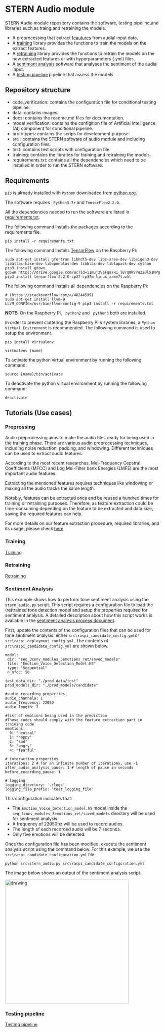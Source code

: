 # STERN Audio module

STERN Audio module repository contains the software, testing pipeline,and libraries such as traing and retraining the models. 

- A preprocessing that extract [feautures](./docs/FeatureExtraction.md) from audial input data. 
- A [training](./docs/Training.md) library provides the functions to train the models on the extract features. 
- A [retraining](./docs/Retraining.md) library provides the functions to retrain the models on the new extracted features or with hyperparameters (.yml) files. 
- A [sentiment analysis](./docs/SentimentAnalysis.md) software that analyses the sentiment of the audial input. 
- A [testing pipeline](./Testing.md) pipeline that assess the models. 

## Repository structure

- code_verification: contains the configuration file for conditional testing pipeline.
- data: contains images.
- docs: contains the readme.md files for documentation.
- model_verification: contains the configition file of Artificial Intelligence (AI) component for conditional pipeline.
- prototypes: contains the scrips for development purpose.
- src : contains the STERN software of audio module and including configuration files. 
- test: contains test scripts with configuration file.
- training: contains the libraries for training and retraining the models.
- requirements.txt: contains all the dependencies which need to be installed in order to run the STERN software.

## Requirements

` pip ` is already installed with `Python` downloaded from [python.org](https://www.python.org/). 

The software requires ` Python3.7+` and `TensorFlow2.2.0`. 

All the dependencies needed to run the software are listed in [requirements.txt](requirements.txt). 

The following command installs the packages according to the requirements file. 

` pip install -r requirements.txt `

The following command installs [TensorFlow](https://qengineering.eu/install-tensorflow-2.2.0-on-raspberry-pi-4.html) on the Raspberry Pi:

```
sudo apt-get install gfortran libhdf5-dev libc-ares-dev libeigen3-dev libatlas-base-dev libopenblas-dev libblas-dev liblapack-dev cython
pip3 install gdown
gdown https://drive.google.com/uc?id=11mujzVaFqa7R1_lB7q0kVPW22Ol51MPg
pip3 install tensorflow-2.2.0-cp37-cp37m-linux_armv7l.whl

```

The following command installs all dependencies on the Raspberry Pi:

```
# (https://stackoverflow.com/a/48244595)
sudo apt-get install llvm-9
LLVM_CONFIG=/usr/bin/llvm-config-9 pip3 install -r requirements.txt
```
**NOTE:** On the Raspberry Pi, ` python2` and ` python3` both are installed. 

In order to prevent cluttering the Raspberry Pi's system libraries, a `Python Virtual Environment` is recommended. The following command is used to setup the environment. 

```
pip install virtualenv

virtualenv [name]

```
To activate the python virtual environment by running the following command:

`source [name]/bin/activate`

To deactivate the python virtual environment by running the following command:

`deactivate`

## Tutorials (Use cases)

### Preprossing 
Audio preprocessing aims to make the audio files ready for being used in the training phase. There are various audio preprocessing techniques, including noise reduction, padding, and windowing. Different techniques can be used to extract audio features.

According to the most recent researches, Mel-Frequency Cepstral Coefficients (MFCC) and Log Mel-Filter bank Energies (LMFE) are the most important audio features.

Extracting the mentioned features requires techniques like windowing or making all the audio tracks the same length.

Notably, features can be extracted once and be reused a hundred times for training or retraining purposes. Therefore, as feature extraction could be time-consuming depending on the feature to be extracted and data size, saving the required features can help.

For more details on our feature extraction procedure, required libraries, and its usage, please check [here](/gitlab/st-c2019/esa/audio-sentiment-analysis/-/blob/add_readme/./docs/feature_Extraction.md)

### Training 

[Training](./docs/Training.md)

### Retraining
[Retraining](./docs/Retraining.md)

### Sentiment Analysis
This example shows how to perform tone sentiment analysis using the ```stern_audio.py``` script. This script requires a configuration file to load the (re)trained tone detection model and setup the properties required for sentiment analysis. A detailed description about how this script works is available in the [sentiment analysis process document](./docs/sentiment_analysis.md).

First, update the contents of the configuration files that can be used for tone sentiment analysis: either ```src\raspi_candidate_config.yml```or ```src\raspi_deployment_config.yml```. The contents of ```src\raspi_candidate_config.yml``` are shown below.

```
model:
 dir: "seq_3conv_modules_5emotions_ret/saved_models"
 file: "Emotion_Voice_Detection_Model.h5"
 type: "Sequential"
 n_mfcc: 50

test_data_dir: "./prod_data/test"
prod_models_dir: "./prod_models/candidate"

#audio recording properties
audio_channels: 1
audio_frequency: 22050 
audio_length: 7

#list of emotions being used in the prediction
#These codes should comply with the feature extraction part in training code
emotions:
  0: "neutral"
  1: "happy"
  2: "sad"
  3: "angry"
  4: "fearful"

# interaction properties
iterations: 2 # for an infinite number of iterations, use -1
after_audio_analysis_pause: 1 # length of pause in seconds
before_recording_pause: 1

# logging
logging_directory: './logs'
logging_file_prefix: 'test_logging_file'
```

This configuration indicates that:
* The ```Emotion_Voice_Detection_model.h5``` model inside the ```seq_3conv_modules_5emotions_ret/saved_models``` directory will be used for sentiment analysis.
* A frequency of 22050hz will be used to record audios.
* The length of each recorded audio will be 7 seconds.
* Only five emotions will be detected.

Once the configuration file has been modified, execute the sentiment analysis script using the command below. For this example, we use the ```src\raspi_candidate_configuration.yml``` file.

```python src\stern_audio.py src\raspi_candidate_configuration.yml```

The image below shows an output of the sentiment analysis script.

<img src="./docs/images/sentiment-analysis-prediction.PNG" alt="drawing" width="400"/>


### Testing pipeline
[Testing pipeline](./docs/Testing.md)
